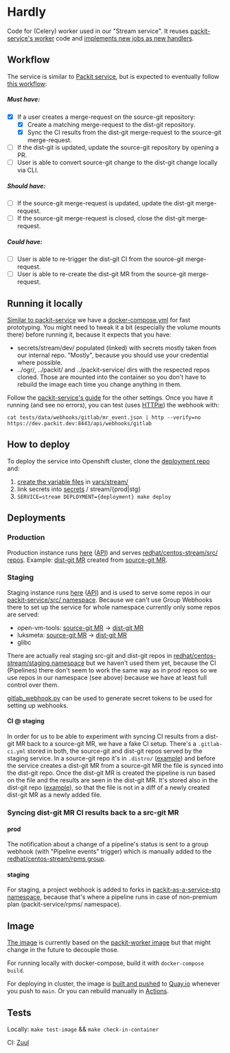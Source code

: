 # Hardly

Code for (Celery) worker used in our "Stream service".
It reuses [packit-service's worker](https://github.com/packit/packit-service/tree/main/packit_service/worker)
code and [implements new jobs as new handlers](https://github.com/packit/research/tree/main/split-the-stream#2-separate-workers).

## Workflow

The service is similar to [Packit service](https://github.com/packit/packit-service),
but is expected to eventually follow [this workflow](https://github.com/packit/research/tree/main/split-the-stream#what-does-the-source-git-workflow-mean):

##### Must have:

- [x] If a user creates a merge-request on the source-git repository:
  - [x] Create a matching merge-request to the dist-git repository.
  - [x] Sync the CI results from the dist-git merge-request to the source-git merge-request.
- [ ] If the dist-git is updated, update the source-git repository by opening a PR.
- [ ] User is able to convert source-git change to the dist-git change locally via CLI.

##### Should have:

- [ ] If the source-git merge-request is updated, update the dist-git merge-request.
- [ ] If the source-git merge-request is closed, close the dist-git merge-request.

##### Could have:

- [ ] User is able to re-trigger the dist-git CI from the source-git merge-request.
- [ ] User is able to re-create the dist-git MR from the source-git merge-request.

## Running it locally

[Similar to packit-service](https://github.com/packit/packit-service/blob/main/CONTRIBUTING.md#running-packit-service-locally)
we have a [docker-compose.yml](docker-compose.yml) for fast prototyping.
You might need to tweak it a bit (especially the volume mounts there) before running it,
because it expects that you have:

- secrets/stream/dev/ populated (linked) with secrets mostly taken from our internal repo.
  "Mostly", because you should use your credential where possible.
- ../ogr/, ../packit/ and ../packit-service/ dirs with the respected repos cloned.
  Those are mounted into the container so you don't have to rebuild the image each time you change anything in them.

Follow the [packit-service's guide](https://github.com/packit/packit-service/blob/main/CONTRIBUTING.md#running-packit-service-locally)
for the other settings. Once you have it running (and see no errors), you can test (uses [HTTPie](https://httpie.io)) the webhook with:

```
cat tests/data/webhooks/gitlab/mr_event.json | http --verify=no https://dev.packit.dev:8443/api/webhooks/gitlab
```

## How to deploy

To deploy the service into Openshift cluster,
clone the [deployment repo](https://github.com/packit/deployment) and:

1. [create the variable files](https://github.com/packit/deployment/tree/main/vars) in [vars/stream/](https://github.com/packit/deployment/tree/main/vars/stream)
2. link secrets into [secrets](https://github.com/packit/deployment/tree/main/secrets) / stream/{prod|stg}
3. `SERVICE=stream DEPLOYMENT={deployment} make deploy`

## Deployments

### Production

Production instance runs [here](https://console.pro-eu-west-1.openshift.com/console/project/stream-prod)
([API](https://prod.stream.packit.dev/api/)) and serves
[redhat/centos-stream/src/ repos](https://gitlab.com/redhat/centos-stream/src/).
Example:
[dist-git MR](https://gitlab.com/redhat/centos-stream/rpms/luksmeta/-/merge_requests/2)
created from
[source-git MR](https://gitlab.com/redhat/centos-stream/src/luksmeta/-/merge_requests/2).

### Staging

Staging instance runs [here](https://console.pro-eu-west-1.openshift.com/console/project/stream-stg)
([API](https://stg.stream.packit.dev/api/)) and is used to serve some
repos in our [packit-service/src/ namespace](https://gitlab.com/packit-service/src).
Because we can't use Group Webhooks there to set up the service for whole namespace
currently only some repos are served:

- open-vm-tools: [source-git MR](https://gitlab.com/packit-service/src/open-vm-tools/-/merge_requests/8) -> [dist-git MR](https://gitlab.com/packit-service/rpms/open-vm-tools/-/merge_requests/18)
- luksmeta: [source-git MR](https://gitlab.com/packit-service/src/luksmeta/-/merge_requests/2) -> [dist-git MR](https://gitlab.com/packit-service/rpms/luksmeta/-/merge_requests/2)
- glibc

There are actually real staging src-git and dist-git repos in [redhat/centos-stream/staging namespace](https://gitlab.com/redhat/centos-stream/staging)
but we haven't used them yet, because the CI (Pipelines) there don't seem to work the same way as in prod repos
so we use repos in our namespace (see above) because we have at least full control over them.

[gitlab_webhook.py](https://github.com/packit/deployment/blob/main/scripts/gitlab_webhook.py)
can be used to generate secret tokens to be used for setting up webhooks.

#### CI @ staging

In order for us to be able to experiment with syncing CI results from a dist-git MR back to a source-git MR,
we have a fake CI setup.
There's a `.gitlab-ci.yml` stored in both, the source-git and dist-git repos served by the staging service.
In a source-git repo it's in `.distro/` ([example](https://gitlab.com/packit-service/src/open-vm-tools/-/blob/c9s/.distro/.gitlab-ci.yml))
and before the service creates a dist-git MR from a source-git MR the file is synced into the dist-git repo.
Once the dist-git MR is created the pipeline is run based on the file and the results are seen in the dist-git MR.
It's stored also in the dist-git repo ([example](https://gitlab.com/packit-service/rpms/open-vm-tools/-/blob/c9s/.gitlab-ci.yml)),
so that the file is not in a diff of a newly created dist-git MR as a newly added file.

### Syncing dist-git MR CI results back to a src-git MR

#### prod

The notification about a change of a pipeline's status is sent to a group webhook (with "Pipeline events" trigger)
which is manually added to the [redhat/centos-stream/rpms group](https://gitlab.com/redhat/centos-stream/rpms).

#### staging

For staging, a project webhook is added to forks in [packit-as-a-service-stg namespace](https://gitlab.com/packit-as-a-service-stg),
because that's where a pipeline runs in case of non-premium plan (packit-service/rpms/ namespace).

## Image

[The image](files/Containerfile) is currently based on the
[packit-worker image](https://github.com/packit/packit-service/blob/main/files/docker/Dockerfile.worker)
but that might change in the future to decouple those.

For running locally with docker-compose, build it with `docker-compose build`.

For deploying in cluster, the image is
[built and pushed](.github/workflows/rebuild-and-push-images.yml)
to [Quay.io](https://quay.io/repository/packit/hardly) whenever you push to `main`.
Or you can rebuild manually in
[Actions](https://github.com/packit/hardly/actions/workflows/rebuild-and-push-images.yml).

## Tests

Locally: `make test-image` && `make check-in-container`

CI: [Zuul](.zuul.yaml)
